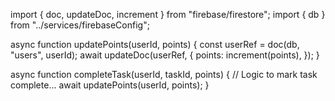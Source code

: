 import { doc, updateDoc, increment } from "firebase/firestore";
import { db } from "../services/firebaseConfig";

async function updatePoints(userId, points) {
const userRef = doc(db, "users", userId);
await updateDoc(userRef, {
points: increment(points),
});
}

async function completeTask(userId, taskId, points) {
// Logic to mark task complete...
await updatePoints(userId, points);
}
